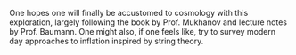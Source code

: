 One hopes one will finally be accustomed to cosmology with this exploration, largely following the book by Prof. Mukhanov and lecture notes by Prof. Baumann. One might also, if one feels like, try to survey modern day approaches to inflation inspired by string theory. 
